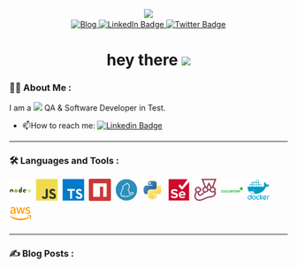 
<div id="header" align="center">
    <img src="https://media.giphy.com/media/YRTTEUGIrOWyqkXjb8/giphy.gif" width="200" />
    <div id="badges">
        <a href="https://www.linkedin.com/in/tkdeshpande">
            <img src="https://img.shields.io/badge/blog-000?style=for-the-badge&logo=ko-fi&logoColor=white"
                alt="Blog" />
        </a>
        <a href="https://www.linkedin.com/in/tkdeshpande">
            <img src="https://img.shields.io/badge/LinkedIn-blue?style=for-the-badge&logo=linkedin&logoColor=white"
                alt="LinkedIn Badge" />
        </a>
        <a href="https://twitter.com/tejas_deshpande">
            <img src="https://img.shields.io/badge/Twitter-blue?style=for-the-badge&logo=twitter&logoColor=white"
                alt="Twitter Badge" />
        </a>
    </div>
    <!-- <img src="https://komarev.com/ghpvc/?username=tkdeshpande&style=flat-square&color=blue" alt=""/> -->
    <h1>
  hey there
    <img src="https://media.giphy.com/media/hvRJCLFzcasrR4ia7z/giphy.gif" width="30px"/>
    </h1>
</div>

### :man_technologist: About Me :
I am a <img src="https://media.giphy.com/media/FcqDGnMp5uCJCBJTxo/giphy.gif" width="100">  QA & Software Developer in Test.

- :mailbox:How to reach me: [![Linkedin Badge](https://img.shields.io/badge/-tkdeshpande-blue?style=flat&logo=Linkedin&logoColor=white)](https://www.linkedin.com/in/tkdeshpande)
---

### :hammer_and_wrench: Languages and Tools :

  <img src="https://github.com/devicons/devicon/blob/master/icons/nodejs/nodejs-original-wordmark.svg" title="NodeJS" alt="NodeJS" width="40" height="40"/>&nbsp;
  <img src="https://github.com/devicons/devicon/blob/master/icons/javascript/javascript-original.svg" title="JavaScript" alt="JavaScript" width="40" height="40"/>&nbsp;
  <img src="https://github.com/devicons/devicon/blob/master/icons/typescript/typescript-original.svg" title="TypeScript" alt="TypeScript" width="40" height="40"/>&nbsp;
  <img src="https://github.com/devicons/devicon/blob/master/icons/npm/npm-original.svg" title="NPM" alt="NPM" width="40" height="40"/>&nbsp;
  <img src="https://github.com/devicons/devicon/blob/master/icons/yarn/yarn-original.svg" title="Yarn" alt="Yarn" width="40" height="40"/>&nbsp;
  <img src="https://github.com/devicons/devicon/blob/master/icons/python/python-original.svg" title="Python" alt="Python" width="40" height="40"/>&nbsp;
  <img src="https://github.com/devicons/devicon/blob/master/icons/selenium/selenium-original.svg" title="Selenium" alt="Selenium" width="40" height="40"/>&nbsp;
  <img src="https://github.com/devicons/devicon/blob/master/icons/jest/jest-plain.svg" title="Jest" alt="Jest" width="40" height="40"/>&nbsp;
  <img src="https://github.com/devicons/devicon/blob/master/icons/cucumber/cucumber-plain-wordmark.svg" title="Cucumber" alt="Cucumber" width="40" height="40"/>&nbsp;
  <img src="https://github.com/devicons/devicon/blob/master/icons/docker/docker-plain-wordmark.svg" title="Docker" alt="Docker" width="40" height="40"/>&nbsp;
  <img src="https://github.com/devicons/devicon/blob/master/icons/amazonwebservices/amazonwebservices-plain-wordmark.svg" title="AWS" alt="AWS" width="40" height="40"/>&nbsp;
  <!-- <img src="https://github.com/devicons/devicon/blob/master/icons/git/git-original-wordmark.svg" title="Git" **alt="Git" width="40" height="40"/> -->

---
### :writing_hand: Blog Posts :
